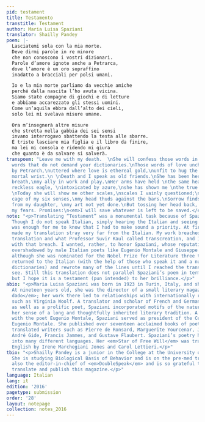 ```yaml
---
pid: testament
title: Testamento
transtitle: Testament
author: Maria Luisa Spaziani
translator: Shailly Pandey
poem: |-
  Lasciatemi sola con la mia morte.
  Deve dirmi parole in re minore
  che non conoscono i vostri dizionari.
  Parole d’amore ignote anche a Petrarca,
  dove l’amore è un oro sopraffino
  inadatto a bracciali per polsi umani.

  Io e la mia morte parliamo da vecchie amiche
  perché dalla nascita l’ho avuta vicina.
  Siamo state compagne di giochi e di letture
  e abbiamo accarezzato gli stessi uomini.
  Come un’aquila ebbra dall’alto dei cieli,
  solo lei mi svelava misure umane.

  Ora m’insegnerà altre misure
  che stretta nella gabbia dei sei sensi
  invano interrogavo sbattendo la testa alle sbarre.
  È triste lasciare mia figlia e il libro da finire,
  ma lei mi consola e ridendo mi giura
  che quanto è da salvare si salverà.
transpoem: "Leave me with my death.  \nShe will confess those words in D minor,\nthose
  words that do not demand your dictionaries.\nThose words of love uncharted \neven
  by Petrarch,\nuttered where love is ethereal gold,\nunfit to hug the curve of a
  mortal wrist.\n \nDeath and I speak as old friends.\nShe has been here from my first
  breath,\nmy ally in work and play.\nHer arms have held \nthe same hearts as mine.\nA
  reckless eagle, \nintoxicated by azure,\nshe has shown me \nthe true size of humanity.\n
  \nToday she will show me other scales,\nscales I vainly questioned;\nCaught in the
  cage of my six senses,\nmy head thuds against the bars.\nSorrow finds me as I part
  from my daughter, \nmy art not yet done.\nBut tossing her head back, \nDeath soothes
  my fears. Promises:\n<em>I will save whatever is left to be saved.</em>\n"
note: "<p>Translating “Testament” was a monumental task because of Spaziani’s musicality.
  Though I do not speak Italian, simply hearing the Italian and seeing it on the page
  was enough for me to know that I had to make sound a priority. At first, this awareness
  made my translation stray very far from the Italian. My work breached a line between
  translation and what Professor Suvir Kaul called transcreation, and I wasn’t comfortable
  with that breach. I wanted, rather, to honor Spaziani, whose reputation might be
  overshadowed by male Italian poets like Eugenio Montale and Giuseppe Ungaretti,
  although she was nominated for the Nobel Prize for Literature three times. So I
  returned to the Italian (with the help of those who speak it and a number of Italian
  dictionaries) and rewrote many of the lines until I reached the translation you
  see. Still this translation does not parallel Spaziani’s poem in terms of lyricality,
  but I hope it is a testament (pun intended) to her brilliance.</p>"
abio: "<p>Maria Luisa Spaziani was born in 1923 in Turin, Italy, and she died in 2014.
  At nineteen years old, she was the director of a small literary magazine, <em>Il
  dado</em>; her work there led to relationships with internationally renowned writers
  such as Virginia Woolf. A translator and scholar of French and German literature
  as well as a prolific poet, Spaziani incorporated motifs of the natural world into
  her sense of a long and thoughtfully inherited literary tradition. A longtime collaborator
  with the poet Eugenio Montale, Spaziani served as president of the Centro Internazionale
  Eugenio Montale. She published over seventeen acclaimed books of poetry and she
  translated writers such as Pierre de Ronsard, Marguerite Yourcenar, Jean Racine,
  André Gide, Francis Jammes, and Gustave Flaubert. Spaziani’s poetry has been translated
  into many different languages. Her <em>Star of Free Will</em> was translated into
  English by Irene Marchegiani Jones and Carol Lettieri.</p>"
tbio: "<p>Shailly Pandey is a junior in the College at the University of Pennsylvania.
  She is studying Biological Basis of Behavior and is on the pre-med track. She is
  also the editor-in-chief of <em>DoubleSpeak</em> and is so grateful to be able to
  translate and publish this magazine.</p>"
language: Italian
lang: it
edition: '2016'
pagetype: submission
order: '28'
layout: notepage
collection: notes_2016
---
```

